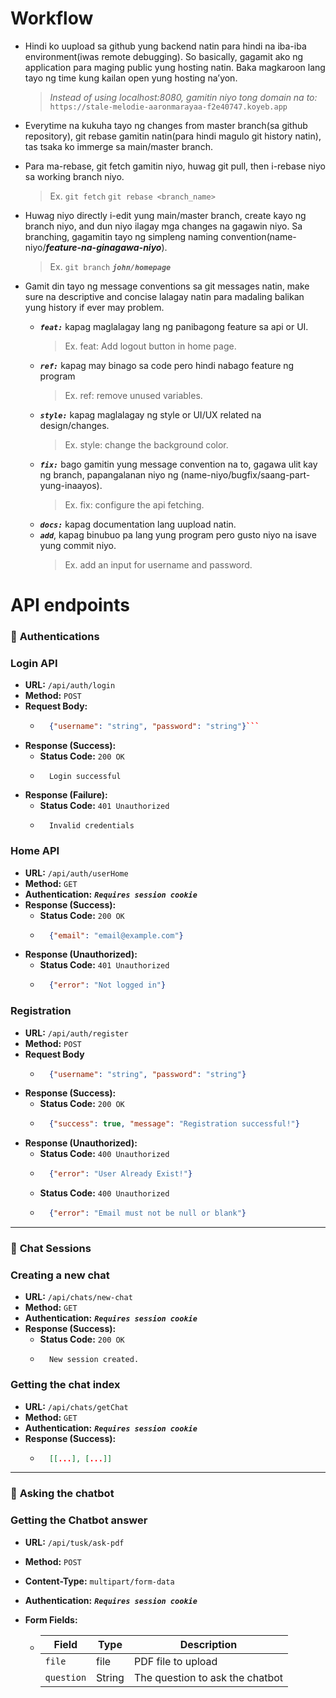 # Workflow

- Hindi ko uupload sa github yung backend natin para hindi na iba-iba environment(iwas remote debugging). So basically, gagamit ako ng application para maging public yung hosting natin. Baka magkaroon lang tayo ng time kung kailan open yung hosting na’yon.
    >_Instead of using localhost:8080, gamitin niyo tong domain na to:_
    `https://stale-melodie-aaronmarayaa-f2e40747.koyeb.app`

- Everytime na kukuha tayo ng changes from master branch(sa github repository), git rebase gamitin natin(para hindi magulo git history natin), tas tsaka ko immerge sa main/master branch. 

- Para ma-rebase, git fetch gamitin niyo, huwag git pull, then i-rebase niyo sa working branch niyo. 
    >Ex. `git fetch` `git rebase <branch_name>`

- Huwag niyo directly i-edit yung main/master branch, create kayo ng branch niyo, and dun niyo ilagay mga changes na gagawin niyo.
Sa branching, gagamitin tayo ng simpleng naming convention(name-niyo/***feature-na-ginagawa-niyo***).
    >Ex. `git branch` ***`john/homepage`***

- Gamit din tayo ng message conventions sa git messages natin, make sure na descriptive and concise lalagay natin para madaling balikan yung history if ever may problem.
    - ***`feat:`*** kapag maglalagay lang ng panibagong feature sa api or UI.
        >Ex. feat: Add logout button in home page.
    - ***`ref:`*** kapag may binago sa code pero hindi nabago feature ng program 
        >Ex. ref: remove unused variables.
    - ***`style:`*** kapag maglalagay ng style or UI/UX related na design/changes.
        >Ex. style: change the background color.
    - ***`fix:`*** bago gamitin yung message convention na to, gagawa ulit kay ng branch, papangalanan niyo ng (name-niyo/bugfix/saang-part-yung-inaayos).
        >Ex. fix: configure the api fetching.
    - ***`docs:`*** kapag documentation lang uupload natin.
    - ***`add`***, kapag binubuo pa lang yung program pero gusto niyo na isave yung commit niyo.
        >Ex. add an input for username and password.

# API endpoints

### 🔐 **Authentications**
### Login API
- **URL:** `/api/auth/login`
- **Method:** `POST`
- **Request Body:** 
    - ```JSON
        {"username": "string", "password": "string"}```
- **Response (Success):** 
    - **Status Code:** `200 OK`
    - ```nginx
        Login successful
        ```
- **Response (Failure):** 
    - **Status Code:** `401 Unauthorized`
    - ```nginx
        Invalid credentials
        ```

### Home API
- **URL:** `/api/auth/userHome`
- **Method:** `GET`
- **Authentication:** ***`Requires session cookie`***
- **Response (Success):**
    - **Status Code:** `200 OK`
    - ```JSON
        {"email": "email@example.com"}
        ```
- **Response (Unauthorized):**
    - **Status Code:** `401 Unauthorized`
    - ```JSON
        {"error": "Not logged in"}
        ```

### Registration
- **URL:** `/api/auth/register`
- **Method:** `POST`
- **Request Body**
    - ```JSON
        {"username": "string", "password": "string"}
        ```
- **Response (Success):**
    - **Status Code:** `200 OK`
    - ```JSON
        {"success": true, "message": "Registration successful!"}
        ```
- **Response (Unauthorized):**
    - **Status Code:** `400 Unauthorized`
    - ```JSON
        {"error": "User Already Exist!"}
        ```
    - **Status Code:** `400 Unauthorized`
    - ```JSON
        {"error": "Email must not be null or blank"}
        ```

---
### 💬 **Chat Sessions**
### Creating a new chat
- **URL:** `/api/chats/new-chat`
- **Method:** `GET`
- **Authentication:** ***`Requires session cookie`***
- **Response (Success):**
    - **Status Code:** `200 OK`
    - ```nginx
        New session created.
        ```
### Getting the chat index
- **URL:** `/api/chats/getChat`
- **Method:** `GET`
- **Authentication:** ***`Requires session cookie`***
- **Response (Success):** 
    - ```JSON
        [[...], [...]]
        ```
---
### 🤖 **Asking the chatbot**
### Getting the Chatbot answer
- **URL:** `/api/tusk/ask-pdf`
- **Method:** `POST`
- **Content-Type:** `multipart/form-data`
- **Authentication:** ***`Requires session cookie`***
- **Form Fields:**

    -   | **Field**     | **Type**    |  **Description**                 |
        | ------------  | ----------- | -------------------------------  | 
        | `file`        | file        | PDF file to upload               |
        | `question`    | String      | The question to ask the chatbot  |